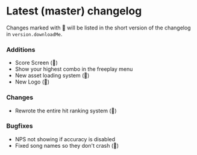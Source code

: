 # Latest (master) changelog

Changes marked with 💖 will be listed in the short version of the changelog in `version.downloadMe`.

### Additions
- Score Screen (💖)
- Show your highest combo in the freeplay menu
- New asset loading system (💖)
- New Logo (💖)

### Changes
- Rewrote the entire hit ranking system (💖)

### Bugfixes
- NPS not showing if accuracy is disabled
- Fixed song names so they don't crash (💖)
